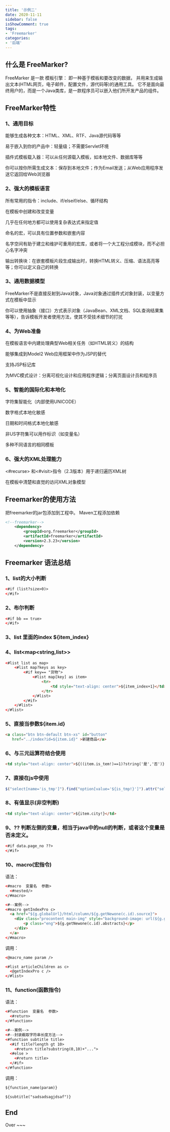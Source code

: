 ```yaml
---
title: '示例二'
date: 2020-11-11
sidebar: false
isShowComment: true
tags:
- 'Freemarker'
categories:
- '后端'
---
```


<Boxx/>

<!-- more -->

## 什么是 FreeMarker?

FreeMarker 是一款 模板引擎： 
即一种基于模板和要改变的数据， 并用来生成输出文本(HTML网页，电子邮件，配置文件，源代码等)的通用工具。 
它不是面向最终用户的，而是一个Java类库，是一款程序员可以嵌入他们所开发产品的组件。

## FreeMarker特性

### 1、通用目标

能够生成各种文本：HTML、XML、RTF、Java源代码等等

易于嵌入到你的产品中：轻量级；不需要Servlet环境

插件式模板载入器：可以从任何源载入模板，如本地文件、数据库等等

你可以按你所需生成文本：保存到本地文件；作为Email发送；从Web应用程序发送它返回给Web浏览器

### 2、强大的模板语言

所有常用的指令：include、if/elseif/else、循环结构

在模板中创建和改变变量

几乎在任何地方都可以使用复杂表达式来指定值

命名的宏，可以具有位置参数和嵌套内容

名字空间有助于建立和维护可重用的宏库，或者将一个大工程分成模块，而不必担心名字冲突

输出转换块：在嵌套模板片段生成输出时，转换HTML转义、压缩、语法高亮等等；你可以定义自己的转换

### 3、通用数据模型

FreeMarker不是直接反射到Java对象，Java对象通过插件式对象封装，以变量方式在模板中显示

你可以使用抽象（接口）方式表示对象（JavaBean、XML文档、SQL查询结果集等等），告诉模板开发者使用方法，使其不受技术细节的打扰

### 4、为Web准备

在模板语言中内建处理典型Web相关任务（如HTML转义）的结构

能够集成到Model2 Web应用框架中作为JSP的替代

支持JSP标记库

为MVC模式设计：分离可视化设计和应用程序逻辑；分离页面设计员和程序员

### 5、智能的国际化和本地化

字符集智能化（内部使用UNICODE）

数字格式本地化敏感

日期和时间格式本地化敏感

非US字符集可以用作标识（如变量名）

多种不同语言的相同模板

### 6、强大的XML处理能力

<#recurse> 和<#visit>指令（2.3版本）用于递归遍历XML树

在模板中清楚和直觉的访问XML对象模型

## Freemarker的使用方法

把freemarker的jar包添加到工程中。
Maven工程添加依赖

```xml
<!--freemarker-->
	<dependency>
		<groupId>org.freemarker</groupId>
		<artifactId>freemarker</artifactId>
		<version>2.3.23</version>
	</dependency>
```

## Freemarker 语法总结

### 1、list的大小判断

```xml
<#if (list?size>0)>
</#if>
```
### 2、布尔判断

```xml
<#if bb == true>
</#if>
```
### 3、list 里面的index ${item_index} 

### 4、list<map<string,list>> 

```html
<#list list as map>
    <#list map?keys as key>  
        <#if key== "货物">
            <#list map[key] as item>
                <tr>
                    <td style="text-align: center">${item_index+1}</td>
                </tr>
            </#list>
        </#if>
    </#list>
</#list>
```
### 5、直接当参数${item.id}

```html
<a class="btn btn-default btn-xs" id="button"
   href="../index?id=${item.id}" >新建商品</a>
```
### 6、与三元运算符结合使用

```html
<td style="text-align: center">${((item.is_tem!)==1)?string('是','否')}</td>
```
### 7、直接在js中使用

```js
$("select[name='is_tmp']").find("option[value='${is_tmp!}']").attr("selected", "selected");
```
### 8、有值显示(非空判断)

```html
<td style="text-align: center">${item.city!}</td>
```
### 9、?? 判断左侧的变量，相当于java中的null的判断，或者这个变量是否未定义。 

```xml
<#if data.page_no ??>
</#if>
```

### 10、macro(宏指令)

语法：

```html
<#macro  变量名  参数>  
  <#nested/>  
</#macro>

<#--案例-->
<#macro getIndexPro c>
  <a href="${g.globalUrl}/html/column/${g.getNewone(c.id).source}">
    <div class="procontent main-img" style="background-image: url(${g.getNewone(c.id).cover})">
        <p class="eng">${g.getNewone(c.id).abstracts}</p>
    </div>
  </a>
</#macro>
```
调用：

```xml
<@macro_name param />

<#list articleChildren as c>
  <@getIndexPro c />
</#list>
```

### 11、function(函数指令)

语法：

```xml
<#function  变量名  参数>  
  <#return>  
</#function>

<#--案例-->
<#--封装截取字符串长度方法-->
<#function subtitle title>
  <#if title?length gt 10>
    <#return title?substring(0,10)+"...">
  <#else >
    <#return title>
  </#if>
</#function>
```
调用：

```xml
${function_name(param)}

${subtitle("sadsadsagjdsaf")}
```

## End

Over ~~~

